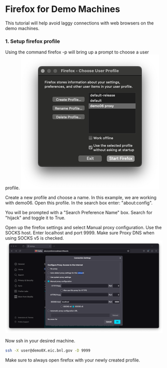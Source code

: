 # Firefox for Demo Machines

This tutorial will help avoid laggy connections with web browsers on the demo machines. 

### 1. Setup firefox profile
Using the command firefox -p will bring up a prompt to choose a user profile.
![image](commandPrompt.png)

Create a new profile and choose a name. In this example, we are working with demo06. Open this profile. In the search box enter: "about:config".

You will be prompted with a "Search Preference Name" box. Search for "hijack" and toggle it to True.

Open up the firefox settings and select Manual proxy configuration. Use the SOCKS host. Enter localhost and port 9999. Make sure Proxy DNS when using SOCKS v5 is checked.
![image](proxyConfig.png)

Now ssh in your desired machine.
``` bash
ssh -X user@demo0X.eic.bnl.gov -D 9999
```

Make sure to always open firefox with your newly created profile. 